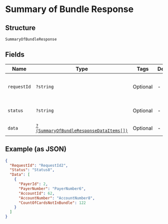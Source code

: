 
# Summary of Bundle Response

## Structure

`SummaryOfBundleResponse`

## Fields

| Name | Type | Tags | Description | Getter | Setter |
|  --- | --- | --- | --- | --- | --- |
| `requestId` | `?string` | Optional | - | getRequestId(): ?string | setRequestId(?string requestId): void |
| `status` | `?string` | Optional | - | getStatus(): ?string | setStatus(?string status): void |
| `data` | [`?(SummaryOfBundleResponseDataItems[])`](../../doc/models/summary-of-bundle-response-data-items.md) | Optional | - | getData(): ?array | setData(?array data): void |

## Example (as JSON)

```json
{
  "RequestId": "RequestId2",
  "Status": "Status8",
  "Data": [
    {
      "PayerId": 2,
      "PayerNumber": "PayerNumber6",
      "AccountId": 62,
      "AccountNumber": "AccountNumber8",
      "CountOfCardsNotInBundle": 122
    }
  ]
}
```


